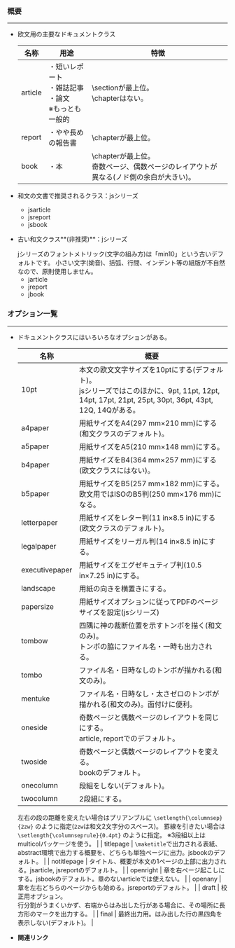 <!--7-->
<!--ドキュメントクラス-->

### **概要**

---

- 欧文用の主要なドキュメントクラス
    
    
    | **名称** | **用途** | **特徴** |
    | --- | --- | --- |
    | article | ・短いレポート<br>・雑誌記事<br>・論文<br>※もっとも一般的 | \sectionが最上位。<br>\chapterはない。 |
    | report | ・やや長めの報告書 | \chapterが最上位。 |
    | book | ・本 | \chapterが最上位。<br>奇数ページ、偶数ページのレイアウトが異なる(ノド側の余白が大きい)。 |
- 和文の文書で推奨されるクラス：jsシリーズ
    - jsarticle
    - jsreport
    - jsbook
- 古い和文クラス**(非推奨)**：jシリーズ
    
    <aside class="warning">
    <div>
        jシリーズのフォントメトリック(文字の組み方)は「min10」という古いデフォルトです。
        小さい文字(拗音)、括弧、行間、インデント等の組版が不自然なので、原則使用しません。
    </div>
    </aside>
    
    - jarticle
    - jreport
    - jbook

### **オプション一覧**

---

- ドキュメントクラスにはいろいろなオプションがある。
    
    
    | **名称** | **概要** |
    | --- | --- |
    | 10pt | 本文の欧文文字サイズを10ptにする(デフォルト)。<br>jsシリーズではこのほかに、9pt, 11pt, 12pt, 14pt, 17pt, 21pt, 25pt, 30pt, 36pt, 43pt, 12Q, 14Qがある。 |
    | a4paper | 用紙サイズをA4(297 mm×210 mm)にする(和文クラスのデフォルト)。 |
    | a5paper | 用紙サイズをA5(210 mm×148 mm)にする。 |
    | b4paper | 用紙サイズをB4(364 mm×257 mm)にする(欧文クラスにはない)。 |
    | b5paper | 用紙サイズをB5(257 mm×182 mm)にする。<br>欧文用ではISOのB5判(250 mm×176 mm)になる。 |
    | letterpaper | 用紙サイズをレター判(11 in×8.5 in)にする(欧文クラスのデフォルト)。 |
    | legalpaper | 用紙サイズをリーガル判(14 in×8.5 in)にする。 |
    | executivepaper | 用紙サイズをエグゼキュティブ判(10.5 in×7.25 in)にする。 |
    | landscape | 用紙の向きを横置きにする。 |
    | papersize | 用紙サイズオプションに従ってPDFのページサイズを設定(jsシリーズ) |
    | tombow | 四隅に神の裁断位置を示すトンボを描く(和文のみ)。<br>トンボの脇にファイル名・一時も出力される。 |
    | tombo | ファイル名・日時なしのトンボが描かれる(和文のみ)。 |
    | mentuke | ファイル名・日時なし・太さゼロのトンボが描かれる(和文のみ)。面付けに便利。 |
    | oneside | 奇数ページと偶数ページのレイアウトを同じにする。<br>article, reportでのデフォルト。 |
    | twoside | 奇数ページと偶数ページのレイアウトを変える。<br>bookのデフォルト。 |
    | onecolumn | 段組をしない(デフォルト)。 |
    | twocolumn | 2段組にする。
    左右の段の距離を変えたい場合はプリアンブルに
    `\setlength{\columnsep}{2zw}`
    のように指定(`2zw`は和文2文字分のスペース)。
    罫線を引きたい場合は
    `\setlength{\columnseprule}{0.4pt}`
    のように指定。
    ※3段組以上はmulticolパッケージを使う。 |
    | titlepage | `\maketitle`で出力される表紙、abstract環境で出力する概要を、どちらも単独ページに出力。jsbookのデフォルト。 |
    | notitlepage | タイトル、概要が本文の1ページの上部に出力される。jsarticle, jsreportのデフォルト。 |
    | openright | 章を右ページ起こしにする。jsbookのデフォルト。章のないarticleでは使えない。 |
    | openany | 章を左右どちらのページからも始める。jsreportのデフォルト。 |
    | draft | 校正用オプション。<br>行分割がうまくいかず、右端からはみ出した行がある場合に、その場所に長方形のマークを出力する。 |
    | final | 最終出力用。はみ出した行の黒四角を表示しない(デフォルト)。 |
- **関連リンク**